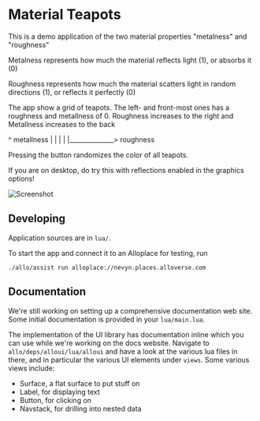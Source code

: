 # Material Teapots

This is a demo application of the two material properties "metalness" and "roughness"

Metalness represents how much the material reflects light (1), or absorbs it (0)

Roughness represents how much the material scatters light in random directions (1), or reflects it perfectly (0)

The app show a grid of teapots. The left- and front-most ones has a roughness and metallness of 0. 
Roughness increases to the right and Metallness increases to the back

^ metallness
|
|
|
|
|______________> roughness


Pressing the button randomizes the color of all teapots. 

If you are on desktop, do try this with reflections enabled in the graphics options!

![Screenshot](screenshhot.png "Screenshot")

## Developing

Application sources are in `lua/`.

To start the app and connect it to an Alloplace for testing, run

```
./allo/assist run alloplace://nevyn.places.alloverse.com
```

## Documentation

We're still working on setting up a comprehensive documentation web site. Some initial documentation
is provided in your `lua/main.lua`.

The implementation of the UI library has documentation inline which you can use while we're
working on the docs website. Navigate to `allo/deps/alloui/lua/alloui` and have a look at the various
lua files in there, and in particular the various UI elements under `views`. Some various views include:

* Surface, a flat surface to put stuff on
* Label, for displaying text
* Button, for clicking on
* Navstack, for drilling into nested data
